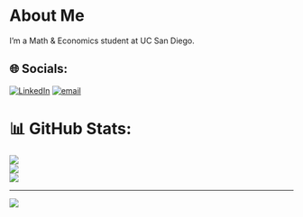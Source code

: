 # About Me
I’m a Math & Economics student at UC San Diego.


## 🌐 Socials:
[![LinkedIn](https://img.shields.io/badge/LinkedIn-%230077B5.svg?logo=linkedin&logoColor=white)](https://linkedin.com/in/sedula) [![email](https://img.shields.io/badge/Email-D14836?logo=gmail&logoColor=white)](mailto:sahith.edula@gmail.com) 

# 📊 GitHub Stats:
![](https://github-readme-stats.vercel.app/api?username=sedula0&theme=one_dark_pro&hide_border=false&include_all_commits=false&count_private=false)<br/>
![](https://nirzak-streak-stats.vercel.app/?user=sedula0&theme=one_dark_pro&hide_border=false)<br/>
![](https://github-readme-stats.vercel.app/api/top-langs/?username=sedula0&theme=one_dark_pro&hide_border=false&include_all_commits=false&count_private=false&layout=compact)

---
[![](https://visitcount.itsvg.in/api?id=sedula0&icon=0&color=0)](https://visitcount.itsvg.in)

<!-- Proudly created with GPRM ( https://gprm.itsvg.in ) -->
